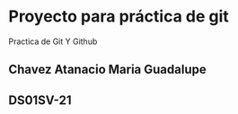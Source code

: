 # Proyecto para práctica de git
Practica de Git Y Github

## Chavez Atanacio Maria Guadalupe
## DS01SV-21